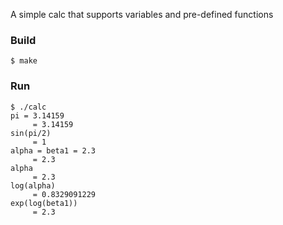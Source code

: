 A simple calc that supports variables and pre-defined functions

### Build
```
$ make
```

### Run
```
$ ./calc
pi = 3.14159
     = 3.14159
sin(pi/2)
     = 1
alpha = beta1 = 2.3
     = 2.3
alpha
     = 2.3
log(alpha)
     = 0.8329091229
exp(log(beta1))
     = 2.3
```
